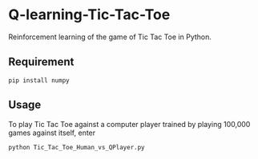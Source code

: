 # Q-learning-Tic-Tac-Toe
Reinforcement learning of the game of Tic Tac Toe in Python.

## Requirement
`pip install numpy` 

## Usage
To play Tic Tac Toe against a computer player trained by playing 100,000 games against itself, enter

`python Tic_Tac_Toe_Human_vs_QPlayer.py` 





